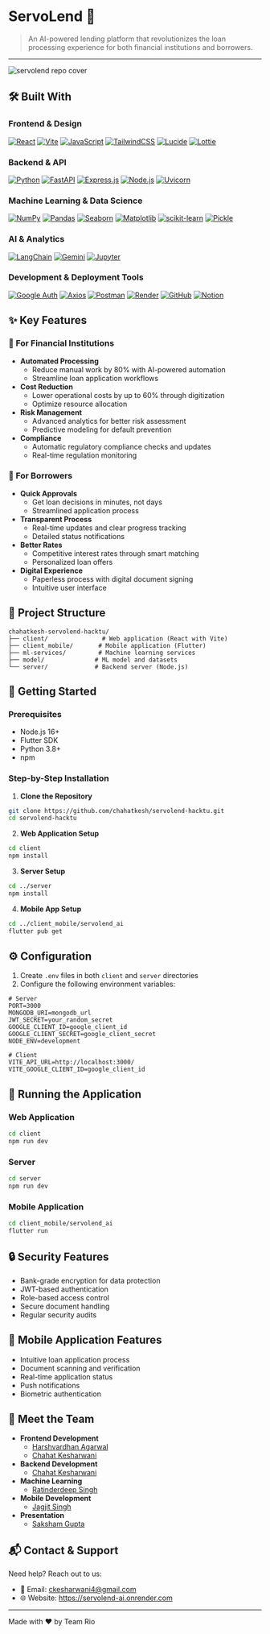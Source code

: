 # ServoLend 💸

> An AI-powered lending platform that revolutionizes the loan processing experience for both financial institutions and borrowers.

---

![servolend repo cover](https://github.com/user-attachments/assets/27be34cb-fc0f-4a1a-8371-9d495ab0f74f)

## 🛠️ Built With

### Frontend & Design
[![React](https://img.shields.io/badge/React-20232A?style=for-the-badge&logo=react&logoColor=61DAFB)](https://reactjs.org/)
[![Vite](https://img.shields.io/badge/Vite-646CFF?style=for-the-badge&logo=vite&logoColor=white)](https://vitejs.dev/)
[![JavaScript](https://img.shields.io/badge/JavaScript-F7DF1E?style=for-the-badge&logo=javascript&logoColor=black)](https://developer.mozilla.org/en-US/docs/Web/JavaScript)
[![TailwindCSS](https://img.shields.io/badge/Tailwind_CSS-38B2AC?style=for-the-badge&logo=tailwind-css&logoColor=white)](https://tailwindcss.com/)
[![Lucide](https://img.shields.io/badge/Lucide-40E0D0?style=for-the-badge&logo=lucide&logoColor=white)](https://lucide.dev/)
[![Lottie](https://img.shields.io/badge/Lottie-FF69B4?style=for-the-badge&logo=airbnb&logoColor=white)](https://airbnb.design/lottie/)

### Backend & API
[![Python](https://img.shields.io/badge/Python-3776AB?style=for-the-badge&logo=python&logoColor=white)](https://www.python.org/)
[![FastAPI](https://img.shields.io/badge/FastAPI-009688?style=for-the-badge&logo=fastapi&logoColor=white)](https://fastapi.tiangolo.com/)
[![Express.js](https://img.shields.io/badge/Express.js-404D59?style=for-the-badge&logo=express&logoColor=white)](https://expressjs.com/)
[![Node.js](https://img.shields.io/badge/Node.js-339933?style=for-the-badge&logo=nodedotjs&logoColor=white)](https://nodejs.org/)
[![Uvicorn](https://img.shields.io/badge/Uvicorn-2E303E?style=for-the-badge&logo=python&logoColor=white)](https://www.uvicorn.org/)

### Machine Learning & Data Science
[![NumPy](https://img.shields.io/badge/NumPy-013243?style=for-the-badge&logo=numpy&logoColor=white)](https://numpy.org/)
[![Pandas](https://img.shields.io/badge/Pandas-150458?style=for-the-badge&logo=pandas&logoColor=white)](https://pandas.pydata.org/)
[![Seaborn](https://img.shields.io/badge/Seaborn-3776AB?style=for-the-badge&logo=python&logoColor=white)](https://seaborn.pydata.org/)
[![Matplotlib](https://img.shields.io/badge/Matplotlib-11557c?style=for-the-badge&logo=python&logoColor=white)](https://matplotlib.org/)
[![scikit-learn](https://img.shields.io/badge/scikit--learn-F7931E?style=for-the-badge&logo=scikit-learn&logoColor=white)](https://scikit-learn.org/)
[![Pickle](https://img.shields.io/badge/Pickle-3776AB?style=for-the-badge&logo=python&logoColor=white)](https://docs.python.org/3/library/pickle.html)

### AI & Analytics
[![LangChain](https://img.shields.io/badge/LangChain-3178C6?style=for-the-badge&logo=chainlink&logoColor=white)](https://langchain.org/)
[![Gemini](https://img.shields.io/badge/Gemini-8E75B2?style=for-the-badge&logo=google&logoColor=white)](https://deepmind.google/technologies/gemini/)
[![Jupyter](https://img.shields.io/badge/Jupyter-F37626?style=for-the-badge&logo=jupyter&logoColor=white)](https://jupyter.org/)

### Development & Deployment Tools
[![Google Auth](https://img.shields.io/badge/Google_Auth-4285F4?style=for-the-badge&logo=google&logoColor=white)](https://developers.google.com/identity)
[![Axios](https://img.shields.io/badge/Axios-5A29E4?style=for-the-badge&logo=axios&logoColor=white)](https://axios-http.com/)
[![Postman](https://img.shields.io/badge/Postman-FF6C37?style=for-the-badge&logo=postman&logoColor=white)](https://www.postman.com/)
[![Render](https://img.shields.io/badge/Render-46E3B7?style=for-the-badge&logo=render&logoColor=white)](https://render.com/)
[![GitHub](https://img.shields.io/badge/GitHub-181717?style=for-the-badge&logo=github&logoColor=white)](https://github.com/)
[![Notion](https://img.shields.io/badge/Notion-000000?style=for-the-badge&logo=notion&logoColor=white)](https://www.notion.so/)

## ✨ Key Features

### 🏦 For Financial Institutions
- **Automated Processing**
  - Reduce manual work by 80% with AI-powered automation
  - Streamline loan application workflows
- **Cost Reduction**
  - Lower operational costs by up to 60% through digitization
  - Optimize resource allocation
- **Risk Management**
  - Advanced analytics for better risk assessment
  - Predictive modeling for default prevention
- **Compliance**
  - Automatic regulatory compliance checks and updates
  - Real-time regulation monitoring

### 👥 For Borrowers
- **Quick Approvals**
  - Get loan decisions in minutes, not days
  - Streamlined application process
- **Transparent Process**
  - Real-time updates and clear progress tracking
  - Detailed status notifications
- **Better Rates**
  - Competitive interest rates through smart matching
  - Personalized loan offers
- **Digital Experience**
  - Paperless process with digital document signing
  - Intuitive user interface

## 📂 Project Structure

```
chahatkesh-servolend-hacktu/
├── client/               # Web application (React with Vite)
├── client_mobile/       # Mobile application (Flutter)
├── ml-services/         # Machine learning services
├── model/              # ML model and datasets
└── server/             # Backend server (Node.js)
```

## 🚀 Getting Started

### Prerequisites
- Node.js 16+
- Flutter SDK
- Python 3.8+
- npm

### Step-by-Step Installation

1. **Clone the Repository**
```bash
git clone https://github.com/chahatkesh/servolend-hacktu.git
cd servolend-hacktu
```

2. **Web Application Setup**
```bash
cd client
npm install
```

3. **Server Setup**
```bash
cd ../server
npm install
```

4. **Mobile App Setup**
```bash
cd ../client_mobile/servolend_ai
flutter pub get
```

## ⚙️ Configuration

1. Create `.env` files in both `client` and `server` directories
2. Configure the following environment variables:

```env
# Server
PORT=3000
MONGODB_URI=mongodb_url
JWT_SECRET=your_random_secret
GOOGLE_CLIENT_ID=google_client_id
GOOGLE_CLIENT_SECRET=google_client_secret
NODE_ENV=development

# Client
VITE_API_URL=http://localhost:3000/
VITE_GOOGLE_CLIENT_ID=google_client_id
```

## 🎯 Running the Application

### Web Application
```bash
cd client
npm run dev
```

### Server
```bash
cd server
npm run dev
```

### Mobile Application
```bash
cd client_mobile/servolend_ai
flutter run
```

## 🔒 Security Features

- Bank-grade encryption for data protection
- JWT-based authentication
- Role-based access control
- Secure document handling
- Regular security audits

## 📱 Mobile Application Features

- Intuitive loan application process
- Document scanning and verification
- Real-time application status
- Push notifications
- Biometric authentication

## 👥 Meet the Team

- **Frontend Development**
  - [Harshvardhan Agarwal](https://github.com/Harshvardhan-91)
  - [Chahat Kesharwani](https://github.com/chahatkesh)
- **Backend Development**
  - [Chahat Kesharwani](https://github.com/chahatkesh)
- **Machine Learning**
  - [Ratinderdeep Singh](https://github.com/iamratinder)
- **Mobile Development**
  - [Jagjit Singh](https://github.com/jagjit0306)
- **Presentation**
  - [Saksham Gupta](https://github.com/saksham640)

## 📬 Contact & Support

Need help? Reach out to us:
- 📧 Email: ckesharwani4@gmail.com
- 🌐 Website: https://servolend-ai.onrender.com

---

Made with ❤️ by Team Rio
